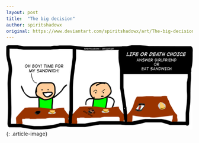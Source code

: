 ```yaml
---
layout: post
title:  "The big decision"
author: spiritshadowx
original: https://www.deviantart.com/spiritshadowx/art/The-big-decision-304832068
---
```


![](/assets/img/2012-05-28.webp)
{: .article-image}
